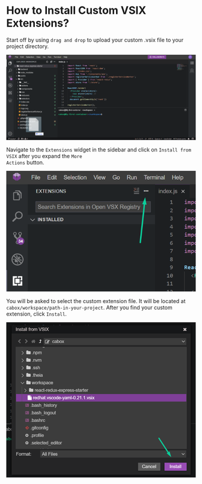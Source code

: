# How to Install Custom VSIX Extensions?

Start off by using <code>drag and drop</code> to upload your custom .vsix file to your project directory.

<p><img src="/images/editor/extensions/upload-vsix-extension.png" alt="Upload VSIX extension" class="width-90"/></p>

Navigate to the <code>Extensions</code> widget in the sidebar and click on <code>Install from VSIX</code> after you expand the <code>More Actions</code> button.

<p><img src="/images/editor/extensions/install-vsix-step1.png" alt="More actions" class="width-60"/></p>

You will be asked to select the custom extension file. It will be located at <code>cabox/workspace/path-in-your-project</code>. After you find your custom extension, click <code>Install</code>.

<p><img src="/images/editor/extensions/install-vsix-step2.png" alt="Install custom extension" class="width-60"/></p>
